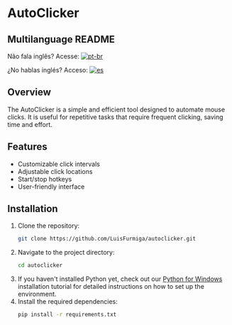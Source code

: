 # AutoClicker

## Multilanguage README
Não fala inglês? Acesse: [![pt-br](https://img.shields.io/badge/lang-pt--br-green.svg)](https://github.com/LuisFurmiga/Autoclicker/blob/main/README.md)

¿No hablas inglés? Acceso: [![es](https://img.shields.io/badge/lang-es-yellow.svg)](https://github.com/LuisFurmiga/Autoclicker/blob/main/languages/es/README.es.md)

## Overview
The AutoClicker is a simple and efficient tool designed to automate mouse clicks. It is useful for repetitive tasks that require frequent clicking, saving time and effort.

## Features
- Customizable click intervals
- Adjustable click locations
- Start/stop hotkeys
- User-friendly interface

## Installation
1. Clone the repository:
    ```sh
    git clone https://github.com/LuisFurmiga/autoclicker.git
    ```
2. Navigate to the project directory:
    ```sh
    cd autoclicker
    ```
3. If you haven't installed Python yet, check out our [Python for Windows](https://github.com/LuisFurmiga/Autoclicker/blob/main/languages/us/python_windows.us.md) installation tutorial for detailed instructions on how to set up the environment.
4. Install the required dependencies:
    ```sh
    pip install -r requirements.txt
    ```
